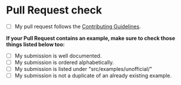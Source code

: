 # Pull Request check

<!-- To check something as marked, fill the blank [] with an X inside. (Example: [X]) -->
- [ ] My pull request follows the [Contributing Guidelines](https://github.com/nekos-best/docs#contributing-guidelines).

**If your Pull Request contains an example, make sure to check those things listed below too:**

<!-- Only select those when submitting examples. -->
- [ ] My submission is well documented.
- [ ] My submission is ordered alphabetically.
- [ ] My submission is listed under "src/examples/unofficial/"
- [ ] My submission is not a duplicate of an already existing example.
